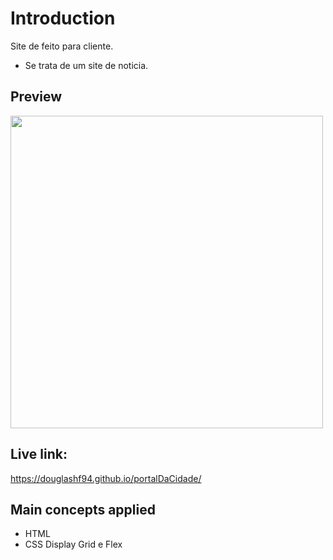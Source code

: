 # Introduction

Site de feito para cliente.
- Se trata de um site de noticia.

## Preview

<img src="https://github.com/DouglasHF94/portalDaCidade/tree/master/img/img-noticias/noticia.img.png" height="500"/>


## Live link:

https://douglashf94.github.io/portalDaCidade/

## Main concepts applied

- HTML
- CSS Display Grid e Flex 
